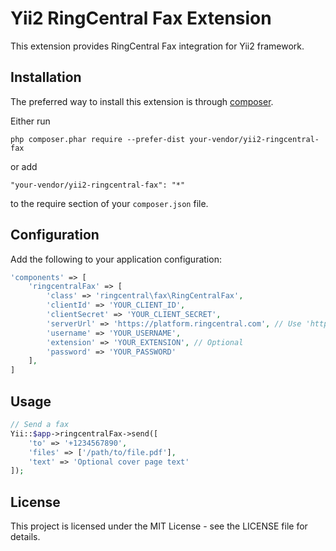 # Yii2 RingCentral Fax Extension

This extension provides RingCentral Fax integration for Yii2 framework.

## Installation

The preferred way to install this extension is through [composer](http://getcomposer.org/download/).

Either run

```
php composer.phar require --prefer-dist your-vendor/yii2-ringcentral-fax
```

or add

```
"your-vendor/yii2-ringcentral-fax": "*"
```

to the require section of your `composer.json` file.

## Configuration

Add the following to your application configuration:

```php
'components' => [
    'ringcentralFax' => [
        'class' => 'ringcentral\fax\RingCentralFax',
        'clientId' => 'YOUR_CLIENT_ID',
        'clientSecret' => 'YOUR_CLIENT_SECRET',
        'serverUrl' => 'https://platform.ringcentral.com', // Use 'https://platform.devtest.ringcentral.com' for sandbox
        'username' => 'YOUR_USERNAME',
        'extension' => 'YOUR_EXTENSION', // Optional
        'password' => 'YOUR_PASSWORD'
    ],
]
```

## Usage

```php
// Send a fax
Yii::$app->ringcentralFax->send([
    'to' => '+1234567890',
    'files' => ['/path/to/file.pdf'],
    'text' => 'Optional cover page text'
]);
```

## License

This project is licensed under the MIT License - see the LICENSE file for details.
